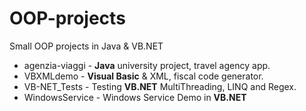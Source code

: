 # OOP-projects
Small OOP projects in Java & VB.NET

- agenzia-viaggi                     - **Java** university project, travel agency app.
- VBXMLdemo                          - **Visual Basic** & XML, fiscal code generator.
- VB-NET_Tests                       - Testing **VB.NET** MultiThreading, LINQ and Regex.
- WindowsService                     - Windows Service Demo in **VB.NET**
